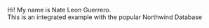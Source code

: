 Hi!
My name is Nate Leon Guerrero.<br>
This is an integrated example with the popular Northwind Database <br>
